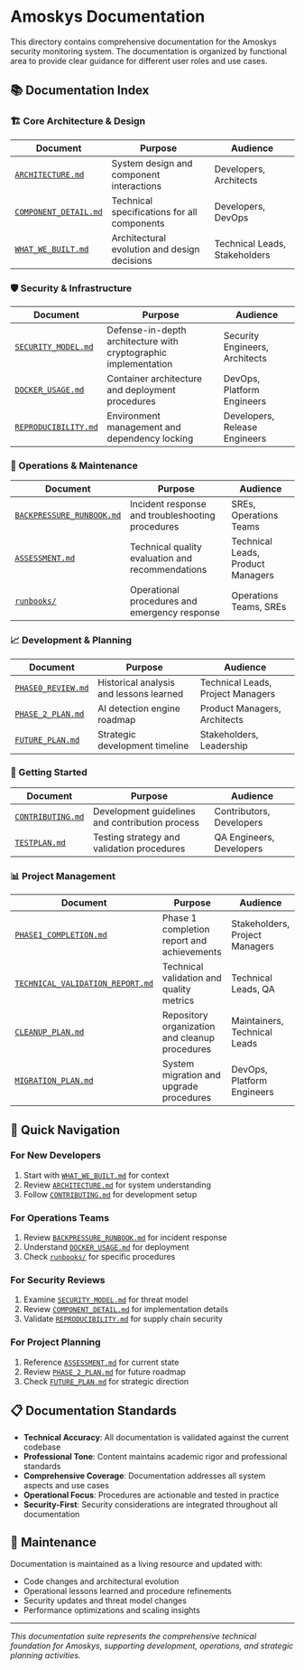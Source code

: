 # Amoskys Documentation

This directory contains comprehensive documentation for the Amoskys security monitoring system. The documentation is organized by functional area to provide clear guidance for different user roles and use cases.

## 📚 Documentation Index

### 🏗️ Core Architecture & Design

| Document | Purpose | Audience |
|----------|---------|----------|
| [`ARCHITECTURE.md`](ARCHITECTURE.md) | System design and component interactions | Developers, Architects |
| [`COMPONENT_DETAIL.md`](COMPONENT_DETAIL.md) | Technical specifications for all components | Developers, DevOps |
| [`WHAT_WE_BUILT.md`](WHAT_WE_BUILT.md) | Architectural evolution and design decisions | Technical Leads, Stakeholders |

### 🛡️ Security & Infrastructure

| Document | Purpose | Audience |
|----------|---------|----------|
| [`SECURITY_MODEL.md`](SECURITY_MODEL.md) | Defense-in-depth architecture with cryptographic implementation | Security Engineers, Architects |
| [`DOCKER_USAGE.md`](DOCKER_USAGE.md) | Container architecture and deployment procedures | DevOps, Platform Engineers |
| [`REPRODUCIBILITY.md`](REPRODUCIBILITY.md) | Environment management and dependency locking | Developers, Release Engineers |

### 🔧 Operations & Maintenance

| Document | Purpose | Audience |
|----------|---------|----------|
| [`BACKPRESSURE_RUNBOOK.md`](BACKPRESSURE_RUNBOOK.md) | Incident response and troubleshooting procedures | SREs, Operations Teams |
| [`ASSESSMENT.md`](ASSESSMENT.md) | Technical quality evaluation and recommendations | Technical Leads, Product Managers |
| [`runbooks/`](runbooks/) | Operational procedures and emergency response | Operations Teams, SREs |

### 📈 Development & Planning

| Document | Purpose | Audience |
|----------|---------|----------|
| [`PHASE0_REVIEW.md`](PHASE0_REVIEW.md) | Historical analysis and lessons learned | Technical Leads, Project Managers |
| [`PHASE_2_PLAN.md`](PHASE_2_PLAN.md) | AI detection engine roadmap | Product Managers, Architects |
| [`FUTURE_PLAN.md`](FUTURE_PLAN.md) | Strategic development timeline | Stakeholders, Leadership |

### 🚀 Getting Started

| Document | Purpose | Audience |
|----------|---------|----------|
| [`CONTRIBUTING.md`](CONTRIBUTING.md) | Development guidelines and contribution process | Contributors, Developers |
| [`TESTPLAN.md`](TESTPLAN.md) | Testing strategy and validation procedures | QA Engineers, Developers |

### 📊 Project Management

| Document | Purpose | Audience |
|----------|---------|----------|
| [`PHASE1_COMPLETION.md`](PHASE1_COMPLETION.md) | Phase 1 completion report and achievements | Stakeholders, Project Managers |
| [`TECHNICAL_VALIDATION_REPORT.md`](TECHNICAL_VALIDATION_REPORT.md) | Technical validation and quality metrics | Technical Leads, QA |
| [`CLEANUP_PLAN.md`](CLEANUP_PLAN.md) | Repository organization and cleanup procedures | Maintainers, Technical Leads |
| [`MIGRATION_PLAN.md`](MIGRATION_PLAN.md) | System migration and upgrade procedures | DevOps, Platform Engineers |

## 🎯 Quick Navigation

### For New Developers
1. Start with [`WHAT_WE_BUILT.md`](WHAT_WE_BUILT.md) for context
2. Review [`ARCHITECTURE.md`](ARCHITECTURE.md) for system understanding
3. Follow [`CONTRIBUTING.md`](CONTRIBUTING.md) for development setup

### For Operations Teams
1. Review [`BACKPRESSURE_RUNBOOK.md`](BACKPRESSURE_RUNBOOK.md) for incident response
2. Understand [`DOCKER_USAGE.md`](DOCKER_USAGE.md) for deployment
3. Check [`runbooks/`](runbooks/) for specific procedures

### For Security Reviews
1. Examine [`SECURITY_MODEL.md`](SECURITY_MODEL.md) for threat model
2. Review [`COMPONENT_DETAIL.md`](COMPONENT_DETAIL.md) for implementation details
3. Validate [`REPRODUCIBILITY.md`](REPRODUCIBILITY.md) for supply chain security

### For Project Planning
1. Reference [`ASSESSMENT.md`](ASSESSMENT.md) for current state
2. Review [`PHASE_2_PLAN.md`](PHASE_2_PLAN.md) for future roadmap
3. Check [`FUTURE_PLAN.md`](FUTURE_PLAN.md) for strategic direction

## 📋 Documentation Standards

- **Technical Accuracy**: All documentation is validated against the current codebase
- **Professional Tone**: Content maintains academic rigor and professional standards
- **Comprehensive Coverage**: Documentation addresses all system aspects and use cases
- **Operational Focus**: Procedures are actionable and tested in practice
- **Security-First**: Security considerations are integrated throughout all documentation

## 🔄 Maintenance

Documentation is maintained as a living resource and updated with:
- Code changes and architectural evolution
- Operational lessons learned and procedure refinements
- Security updates and threat model changes
- Performance optimizations and scaling insights

---

*This documentation suite represents the comprehensive technical foundation for Amoskys, supporting development, operations, and strategic planning activities.*
